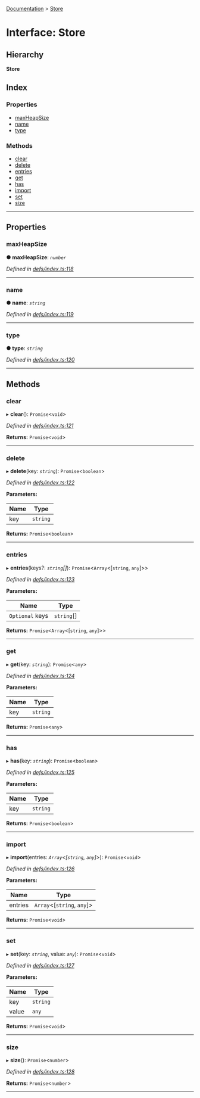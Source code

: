 [Documentation](../README.md) > [Store](../interfaces/store.md)

# Interface: Store

## Hierarchy

**Store**

## Index

### Properties

* [maxHeapSize](store.md#maxheapsize)
* [name](store.md#name)
* [type](store.md#type)

### Methods

* [clear](store.md#clear)
* [delete](store.md#delete)
* [entries](store.md#entries)
* [get](store.md#get)
* [has](store.md#has)
* [import](store.md#import)
* [set](store.md#set)
* [size](store.md#size)

---

## Properties

<a id="maxheapsize"></a>

###  maxHeapSize

**● maxHeapSize**: *`number`*

*Defined in [defs/index.ts:118](https://github.com/badbatch/cachemap/blob/2e6445d/packages/core/src/defs/index.ts#L118)*

___
<a id="name"></a>

###  name

**● name**: *`string`*

*Defined in [defs/index.ts:119](https://github.com/badbatch/cachemap/blob/2e6445d/packages/core/src/defs/index.ts#L119)*

___
<a id="type"></a>

###  type

**● type**: *`string`*

*Defined in [defs/index.ts:120](https://github.com/badbatch/cachemap/blob/2e6445d/packages/core/src/defs/index.ts#L120)*

___

## Methods

<a id="clear"></a>

###  clear

▸ **clear**(): `Promise`<`void`>

*Defined in [defs/index.ts:121](https://github.com/badbatch/cachemap/blob/2e6445d/packages/core/src/defs/index.ts#L121)*

**Returns:** `Promise`<`void`>

___
<a id="delete"></a>

###  delete

▸ **delete**(key: *`string`*): `Promise`<`boolean`>

*Defined in [defs/index.ts:122](https://github.com/badbatch/cachemap/blob/2e6445d/packages/core/src/defs/index.ts#L122)*

**Parameters:**

| Name | Type |
| ------ | ------ |
| key | `string` |

**Returns:** `Promise`<`boolean`>

___
<a id="entries"></a>

###  entries

▸ **entries**(keys?: *`string`[]*): `Promise`<`Array`<[`string`, `any`]>>

*Defined in [defs/index.ts:123](https://github.com/badbatch/cachemap/blob/2e6445d/packages/core/src/defs/index.ts#L123)*

**Parameters:**

| Name | Type |
| ------ | ------ |
| `Optional` keys | `string`[] |

**Returns:** `Promise`<`Array`<[`string`, `any`]>>

___
<a id="get"></a>

###  get

▸ **get**(key: *`string`*): `Promise`<`any`>

*Defined in [defs/index.ts:124](https://github.com/badbatch/cachemap/blob/2e6445d/packages/core/src/defs/index.ts#L124)*

**Parameters:**

| Name | Type |
| ------ | ------ |
| key | `string` |

**Returns:** `Promise`<`any`>

___
<a id="has"></a>

###  has

▸ **has**(key: *`string`*): `Promise`<`boolean`>

*Defined in [defs/index.ts:125](https://github.com/badbatch/cachemap/blob/2e6445d/packages/core/src/defs/index.ts#L125)*

**Parameters:**

| Name | Type |
| ------ | ------ |
| key | `string` |

**Returns:** `Promise`<`boolean`>

___
<a id="import"></a>

###  import

▸ **import**(entries: *`Array`<[`string`, `any`]>*): `Promise`<`void`>

*Defined in [defs/index.ts:126](https://github.com/badbatch/cachemap/blob/2e6445d/packages/core/src/defs/index.ts#L126)*

**Parameters:**

| Name | Type |
| ------ | ------ |
| entries | `Array`<[`string`, `any`]> |

**Returns:** `Promise`<`void`>

___
<a id="set"></a>

###  set

▸ **set**(key: *`string`*, value: *`any`*): `Promise`<`void`>

*Defined in [defs/index.ts:127](https://github.com/badbatch/cachemap/blob/2e6445d/packages/core/src/defs/index.ts#L127)*

**Parameters:**

| Name | Type |
| ------ | ------ |
| key | `string` |
| value | `any` |

**Returns:** `Promise`<`void`>

___
<a id="size"></a>

###  size

▸ **size**(): `Promise`<`number`>

*Defined in [defs/index.ts:128](https://github.com/badbatch/cachemap/blob/2e6445d/packages/core/src/defs/index.ts#L128)*

**Returns:** `Promise`<`number`>

___

